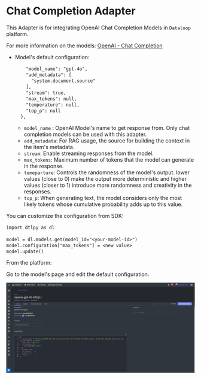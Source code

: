 # Chat Completion Adapter

This Adapter is for integrating OpenAI Chat Completion Models in `Dataloop` platform.

For more information on the
models: [OpenAI - Chat Completion](https://platform.openai.com/docs/guides/chat-completions/getting-started
)

* Model's default configuration:

          "model_name": "gpt-4o",
          "add_metadata": [
            "system.document.source"
          ],
          "stream": true,
          "max_tokens": null,
          "temperature": null,
          "top_p": null
        },

    * `model_name` : OpenAI Model's name to get response from. Only chat completion models can be used with this
      adapter.
    * `add_metadata`: For RAG usage, the source for building the context in the item's metadata.
    * `stream`: Enable streaming responses from the model.
    * `max_tokens`: Maximum number of tokens that the model can generate in the response.
    * `temeparture`: Controls the randomness of the model's output. lower values (close to 0) make the output more
      deterministic and higher values (closer to 1) introduce more randomness and creativity in the responses.
    * `top_p`: When generating text, the model considers only the most likely tokens whose cumulative probability adds
      up to this value.

You can customize the configuration from SDK:

    import dtlpy as dl

    model = dl.models.get(model_id="<your-model-id>")
    model.configuration["max_tokens"] = <new value>
    model.update()

From the platform:

Go to the model's page and edit the default configuration.

<img src="assets/model configuration.png" alt="Image of the pipeline">